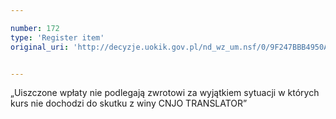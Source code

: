 ```yaml
---

number: 172
type: 'Register item'
original_uri: 'http://decyzje.uokik.gov.pl/nd_wz_um.nsf/0/9F247BBB4950ADDCC12572DD00329458?OpenDocument'


---
```


„Uiszczone wpłaty nie podlegają zwrotowi za wyjątkiem sytuacji w których kurs nie dochodzi do skutku z winy CNJO TRANSLATOR”
